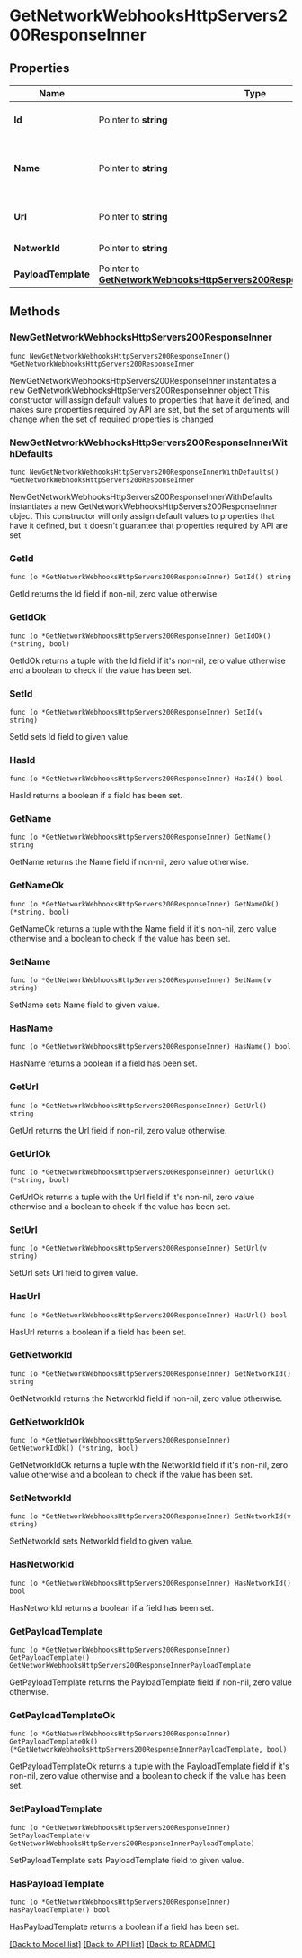 # GetNetworkWebhooksHttpServers200ResponseInner

## Properties

Name | Type | Description | Notes
------------ | ------------- | ------------- | -------------
**Id** | Pointer to **string** | A Base64 encoded ID. | [optional] 
**Name** | Pointer to **string** | A name for easy reference to the HTTP server | [optional] 
**Url** | Pointer to **string** | The URL of the HTTP server. | [optional] 
**NetworkId** | Pointer to **string** | A Meraki network ID. | [optional] 
**PayloadTemplate** | Pointer to [**GetNetworkWebhooksHttpServers200ResponseInnerPayloadTemplate**](GetNetworkWebhooksHttpServers200ResponseInnerPayloadTemplate.md) |  | [optional] 

## Methods

### NewGetNetworkWebhooksHttpServers200ResponseInner

`func NewGetNetworkWebhooksHttpServers200ResponseInner() *GetNetworkWebhooksHttpServers200ResponseInner`

NewGetNetworkWebhooksHttpServers200ResponseInner instantiates a new GetNetworkWebhooksHttpServers200ResponseInner object
This constructor will assign default values to properties that have it defined,
and makes sure properties required by API are set, but the set of arguments
will change when the set of required properties is changed

### NewGetNetworkWebhooksHttpServers200ResponseInnerWithDefaults

`func NewGetNetworkWebhooksHttpServers200ResponseInnerWithDefaults() *GetNetworkWebhooksHttpServers200ResponseInner`

NewGetNetworkWebhooksHttpServers200ResponseInnerWithDefaults instantiates a new GetNetworkWebhooksHttpServers200ResponseInner object
This constructor will only assign default values to properties that have it defined,
but it doesn't guarantee that properties required by API are set

### GetId

`func (o *GetNetworkWebhooksHttpServers200ResponseInner) GetId() string`

GetId returns the Id field if non-nil, zero value otherwise.

### GetIdOk

`func (o *GetNetworkWebhooksHttpServers200ResponseInner) GetIdOk() (*string, bool)`

GetIdOk returns a tuple with the Id field if it's non-nil, zero value otherwise
and a boolean to check if the value has been set.

### SetId

`func (o *GetNetworkWebhooksHttpServers200ResponseInner) SetId(v string)`

SetId sets Id field to given value.

### HasId

`func (o *GetNetworkWebhooksHttpServers200ResponseInner) HasId() bool`

HasId returns a boolean if a field has been set.

### GetName

`func (o *GetNetworkWebhooksHttpServers200ResponseInner) GetName() string`

GetName returns the Name field if non-nil, zero value otherwise.

### GetNameOk

`func (o *GetNetworkWebhooksHttpServers200ResponseInner) GetNameOk() (*string, bool)`

GetNameOk returns a tuple with the Name field if it's non-nil, zero value otherwise
and a boolean to check if the value has been set.

### SetName

`func (o *GetNetworkWebhooksHttpServers200ResponseInner) SetName(v string)`

SetName sets Name field to given value.

### HasName

`func (o *GetNetworkWebhooksHttpServers200ResponseInner) HasName() bool`

HasName returns a boolean if a field has been set.

### GetUrl

`func (o *GetNetworkWebhooksHttpServers200ResponseInner) GetUrl() string`

GetUrl returns the Url field if non-nil, zero value otherwise.

### GetUrlOk

`func (o *GetNetworkWebhooksHttpServers200ResponseInner) GetUrlOk() (*string, bool)`

GetUrlOk returns a tuple with the Url field if it's non-nil, zero value otherwise
and a boolean to check if the value has been set.

### SetUrl

`func (o *GetNetworkWebhooksHttpServers200ResponseInner) SetUrl(v string)`

SetUrl sets Url field to given value.

### HasUrl

`func (o *GetNetworkWebhooksHttpServers200ResponseInner) HasUrl() bool`

HasUrl returns a boolean if a field has been set.

### GetNetworkId

`func (o *GetNetworkWebhooksHttpServers200ResponseInner) GetNetworkId() string`

GetNetworkId returns the NetworkId field if non-nil, zero value otherwise.

### GetNetworkIdOk

`func (o *GetNetworkWebhooksHttpServers200ResponseInner) GetNetworkIdOk() (*string, bool)`

GetNetworkIdOk returns a tuple with the NetworkId field if it's non-nil, zero value otherwise
and a boolean to check if the value has been set.

### SetNetworkId

`func (o *GetNetworkWebhooksHttpServers200ResponseInner) SetNetworkId(v string)`

SetNetworkId sets NetworkId field to given value.

### HasNetworkId

`func (o *GetNetworkWebhooksHttpServers200ResponseInner) HasNetworkId() bool`

HasNetworkId returns a boolean if a field has been set.

### GetPayloadTemplate

`func (o *GetNetworkWebhooksHttpServers200ResponseInner) GetPayloadTemplate() GetNetworkWebhooksHttpServers200ResponseInnerPayloadTemplate`

GetPayloadTemplate returns the PayloadTemplate field if non-nil, zero value otherwise.

### GetPayloadTemplateOk

`func (o *GetNetworkWebhooksHttpServers200ResponseInner) GetPayloadTemplateOk() (*GetNetworkWebhooksHttpServers200ResponseInnerPayloadTemplate, bool)`

GetPayloadTemplateOk returns a tuple with the PayloadTemplate field if it's non-nil, zero value otherwise
and a boolean to check if the value has been set.

### SetPayloadTemplate

`func (o *GetNetworkWebhooksHttpServers200ResponseInner) SetPayloadTemplate(v GetNetworkWebhooksHttpServers200ResponseInnerPayloadTemplate)`

SetPayloadTemplate sets PayloadTemplate field to given value.

### HasPayloadTemplate

`func (o *GetNetworkWebhooksHttpServers200ResponseInner) HasPayloadTemplate() bool`

HasPayloadTemplate returns a boolean if a field has been set.


[[Back to Model list]](../README.md#documentation-for-models) [[Back to API list]](../README.md#documentation-for-api-endpoints) [[Back to README]](../README.md)


